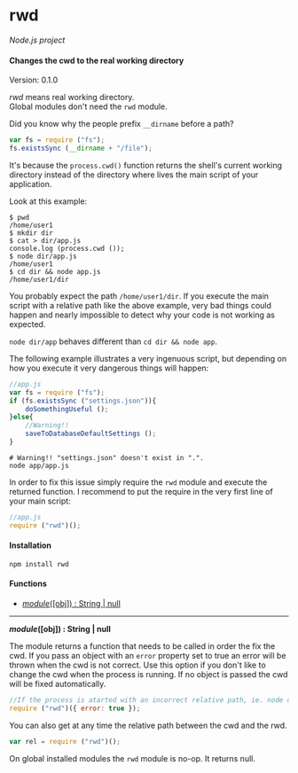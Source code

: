 rwd
===

_Node.js project_

#### Changes the cwd to the real working directory ####

Version: 0.1.0

_rwd_ means real working directory.  
Global modules don't need the `rwd` module.

Did you know why the people prefix `__dirname` before a path?

```javascript
var fs = require ("fs");
fs.existsSync (__dirname + "/file");
```

It's because the `process.cwd()` function returns the shell's current working directory instead of the directory where lives the main script of your application.

Look at this example:

```
$ pwd
/home/user1
$ mkdir dir
$ cat > dir/app.js
console.log (process.cwd ());
$ node dir/app.js
/home/user1
$ cd dir && node app.js
/home/user1/dir
```

You probably expect the path `/home/user1/dir`. If you execute the main script with a relative path like the above example, very bad things could happen and nearly impossible to detect why your code is not working as expected.

`node dir/app` behaves different than `cd dir && node app`.

The following example illustrates a very ingenuous script, but depending on how you execute it very dangerous things will happen:

```javascript
//app.js
var fs = require ("fs");
if (fs.existsSync ("settings.json")){
	doSomethingUseful ();
}else{
	//Warning!!
	saveToDatabaseDefaultSettings ();
}
```

```
# Warning!! "settings.json" doesn't exist in ".".
node app/app.js
```

In order to fix this issue simply require the `rwd` module and execute the returned function. I recommend to put the require in the very first line of your main script:

```javascript
//app.js
require ("rwd")();
```

#### Installation ####

```
npm install rwd
```

#### Functions ####

- [_module_([obj]) : String | null](#rwd)

---

<a name="rwd"></a>
___module_([obj]) : String | null__

The module returns a function that needs to be called in order the fix the cwd. If you pass an object with an `error` property set to true an error will be thrown when the cwd is not correct. Use this option if you don't like to change the cwd when the process is running. If no object is passed the cwd will be fixed automatically.

```javascript
//If the process is atarted with an incorrect relative path, ie. node dir/app.js it will throw an error
require ("rwd")({ error: true });
```

You can also get at any time the relative path between the cwd and the rwd.

```javascript
var rel = require ("rwd")();
```

On global installed modules the `rwd` module is no-op. It returns null.